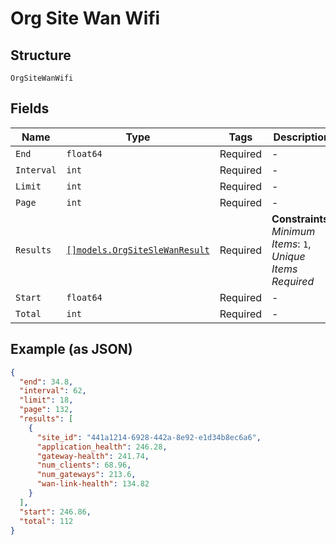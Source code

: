 
# Org Site Wan Wifi

## Structure

`OrgSiteWanWifi`

## Fields

| Name | Type | Tags | Description |
|  --- | --- | --- | --- |
| `End` | `float64` | Required | - |
| `Interval` | `int` | Required | - |
| `Limit` | `int` | Required | - |
| `Page` | `int` | Required | - |
| `Results` | [`[]models.OrgSiteSleWanResult`](../../doc/models/org-site-sle-wan-result.md) | Required | **Constraints**: *Minimum Items*: `1`, *Unique Items Required* |
| `Start` | `float64` | Required | - |
| `Total` | `int` | Required | - |

## Example (as JSON)

```json
{
  "end": 34.8,
  "interval": 62,
  "limit": 18,
  "page": 132,
  "results": [
    {
      "site_id": "441a1214-6928-442a-8e92-e1d34b8ec6a6",
      "application_health": 246.28,
      "gateway-health": 241.74,
      "num_clients": 68.96,
      "num_gateways": 213.6,
      "wan-link-health": 134.82
    }
  ],
  "start": 246.86,
  "total": 112
}
```

